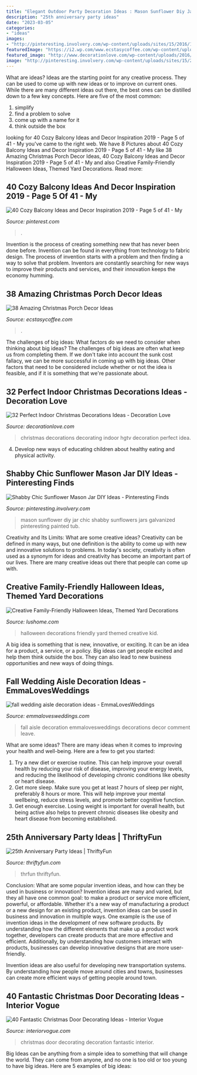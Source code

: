 ```yaml
---
title: "Elegant Outdoor Party Decoration Ideas : Mason Sunflower Diy Jar Chic Shabby Sunflowers Jars Galvanized Pinteresting Painted Tub"
description: "25th anniversary party ideas"
date: "2023-03-05"
categories:
- "ideas"
images:
- "http://pinteresting.involvery.com/wp-content/uploads/sites/15/2016/10/1252_1883327114-1.jpg"
featuredImage: "https://i2.wp.com/www.ecstasycoffee.com/wp-content/uploads/2016/10/Christmas-Porch-Décor-Ideas-21.jpg"
featured_image: "http://www.decorationlove.com/wp-content/uploads/2016/10/HGTV-Christmas-Home-Decorating-Idea.jpeg"
image: "http://pinteresting.involvery.com/wp-content/uploads/sites/15/2016/10/1252_1883327114-1.jpg"
---
```



What are ideas?
Ideas are the starting point for any creative process. They can be used to come up with new ideas or to improve on current ones. While there are many different ideas out there, the best ones can be distilled down to a few key concepts. Here are five of the most common:
1. simplify
2. find a problem to solve
3. come up with a name for it
4. think outside the box

	

		
looking for 40 Cozy Balcony Ideas and Decor Inspiration 2019 - Page 5 of 41 - My you've came to the right web. We have 8 Pictures about 40 Cozy Balcony Ideas and Decor Inspiration 2019 - Page 5 of 41 - My like 38 Amazing Christmas Porch Decor Ideas, 40 Cozy Balcony Ideas and Decor Inspiration 2019 - Page 5 of 41 - My and also Creative Family-Friendly Halloween Ideas, Themed Yard Decorations. Read more:
		
    
## 40 Cozy Balcony Ideas And Decor Inspiration 2019 - Page 5 Of 41 - My

<img loading=lazy src="https://i.pinimg.com/736x/d8/d5/b7/d8d5b7e9a2420febf6527a24222dabf3.jpg" onerror="this.onerror=null;this.src='https://tse1.mm.bing.net/th?id=OIP.o7QECPiFYMj4szvVqcFTKQHaLJ&amp;pid=15.1';" alt="40 Cozy Balcony Ideas and Decor Inspiration 2019 - Page 5 of 41 - My">

_Source: pinterest.com_

>. 

	

Invention is the process of creating something new that has never been done before. Invention can be found in everything from technology to fabric design. The process of invention starts with a problem and then finding a way to solve that problem. Inventors are constantly searching for new ways to improve their products and services, and their innovation keeps the economy humming.

    
## 38 Amazing Christmas Porch Decor Ideas

<img loading=lazy src="https://i2.wp.com/www.ecstasycoffee.com/wp-content/uploads/2016/10/Christmas-Porch-Décor-Ideas-21.jpg" onerror="this.onerror=null;this.src='https://tse2.mm.bing.net/th?id=OIP.eHWKN6jG0iKqn58fJLtcWAHaNI&amp;pid=15.1';" alt="38 Amazing Christmas Porch Decor Ideas">

_Source: ecstasycoffee.com_

>. 

	

The challenges of big ideas: What factors do we need to consider when thinking about big ideas?
The challenges of big ideas are often what keep us from completing them. If we don't take into account the sunk cost fallacy, we can be more successful in coming up with big ideas. Other factors that need to be considered include whether or not the idea is feasible, and if it is something that we're passionate about.

    
## 32 Perfect Indoor Christmas Decorations Ideas - Decoration Love

<img loading=lazy src="http://www.decorationlove.com/wp-content/uploads/2016/10/HGTV-Christmas-Home-Decorating-Idea.jpeg" onerror="this.onerror=null;this.src='https://tse1.mm.bing.net/th?id=OIP.6bROcZmOWadNuehAqZ_wugHaJ4&amp;pid=15.1';" alt="32 Perfect Indoor Christmas Decorations Ideas - Decoration Love">

_Source: decorationlove.com_

>christmas decorations decorating indoor hgtv decoration perfect idea. 

	

4. Develop new ways of educating children about healthy eating and physical activity.

    
## Shabby Chic Sunflower Mason Jar DIY Ideas - Pinteresting Finds

<img loading=lazy src="http://pinteresting.involvery.com/wp-content/uploads/sites/15/2016/10/1252_1883327114-1.jpg" onerror="this.onerror=null;this.src='https://tse4.mm.bing.net/th?id=OIP.NxW3_bwmxfJ-dcpv73NjegHaNK&amp;pid=15.1';" alt="Shabby Chic Sunflower Mason Jar DIY Ideas - Pinteresting Finds">

_Source: pinteresting.involvery.com_

>mason sunflower diy jar chic shabby sunflowers jars galvanized pinteresting painted tub. 

	

Creativity and Its Limits: What are some creative ideas?
Creativity can be defined in many ways, but one definition is the ability to come up with new and innovative solutions to problems. In today's society, creativity is often used as a synonym for ideas and creativity has become an important part of our lives. There are many creative ideas out there that people can come up with.

    
## Creative Family-Friendly Halloween Ideas, Themed Yard Decorations

<img loading=lazy src="https://www.lushome.com/wp-content/uploads/2019/10/kid-friendly-halloween-decorations-13.jpg" onerror="this.onerror=null;this.src='https://tse3.mm.bing.net/th?id=OIP.A6quh2tRypanKzE0GgdMaAAAAA&amp;pid=15.1';" alt="Creative Family-Friendly Halloween Ideas, Themed Yard Decorations">

_Source: lushome.com_

>halloween decorations friendly yard themed creative kid. 

	

A big idea is something that is new, innovative, or exciting. It can be an idea for a product, a service, or a policy. Big ideas can get people excited and help them think outside the box. They can also lead to new business opportunities and new ways of doing things.

    
## Fall Wedding Aisle Decoration Ideas - EmmaLovesWeddings

<img loading=lazy src="http://emmalovesweddings.com/wp-content/uploads/2018/10/fall-wedding-aisle-decoration-ideas-1.jpg" onerror="this.onerror=null;this.src='https://tse4.mm.bing.net/th?id=OIP.Sl0VQ4p92z-is6mXndMQLgHaQP&amp;pid=15.1';" alt="fall wedding aisle decoration ideas - EmmaLovesWeddings">

_Source: emmalovesweddings.com_

>fall aisle decoration emmalovesweddings decorations decor comment leave. 

	

What are some ideas?
There are many ideas when it comes to improving your health and well-being. Here are a few to get you started: 
1. Try a new diet or exercise routine. This can help improve your overall health by reducing your risk of disease, improving your energy levels, and reducing the likelihood of developing chronic conditions like obesity or heart disease. 
2. Get more sleep. Make sure you get at least 7 hours of sleep per night, preferably 8 hours or more. This will help improve your mental wellbeing, reduce stress levels, and promote better cognitive function. 
3. Get enough exercise. Losing weight is important for overall health, but being active also helps to prevent chronic diseases like obesity and heart disease from becoming established.

    
## 25th Anniversary Party Ideas | ThriftyFun

<img loading=lazy src="https://img.thrfun.com/img/003/237/memorytree2_l.jpg" onerror="this.onerror=null;this.src='https://tse2.mm.bing.net/th?id=OIP.J5vKZ4D_9nKikcJH1wBDrgHaKu&amp;pid=15.1';" alt="25th Anniversary Party Ideas | ThriftyFun">

_Source: thriftyfun.com_

>thrfun thriftyfun. 

	

Conclusion: What are some popular invention ideas, and how can they be used in business or innovation?
Invention ideas are many and varied, but they all have one common goal: to make a product or service more efficient, powerful, or affordable. Whether it's a new way of manufacturing a product or a new design for an existing product, invention ideas can be used in business and innovation in multiple ways.
One example is the use of invention ideas in the development of new software products. By understanding how the different elements that make up a product work together, developers can create products that are more effective and efficient. Additionally, by understanding how customers interact with products, businesses can develop innovative designs that are more user-friendly.

Invention ideas are also useful for developing new transportation systems. By understanding how people move around cities and towns, businesses can create more efficient ways of getting people around town.

    
## 40 Fantastic Christmas Door Decorating Ideas - Interior Vogue

<img loading=lazy src="http://interiorvogue.com/wp-content/uploads/2016/10/Christmas-Door-Decoration-2016.jpg" onerror="this.onerror=null;this.src='https://tse3.mm.bing.net/th?id=OIP.qhWzx_vkthp1_s21y3OlDQHaJ4&amp;pid=15.1';" alt="40 Fantastic Christmas Door Decorating Ideas - Interior Vogue">

_Source: interiorvogue.com_

>christmas door decorating decoration fantastic interior. 

	

Big Ideas can be anything from a simple idea to something that will change the world. They can come from anyone, and no one is too old or too young to have big ideas. Here are 5 examples of big ideas: 

